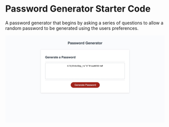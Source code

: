 # Password Generator Starter Code
A password generator that begins by asking a series of questions to allow a random password to be generated using the users preferences.

![Example of a random password generated](./image/Image%203-13-23%20at%208.41%20PM.jpg)